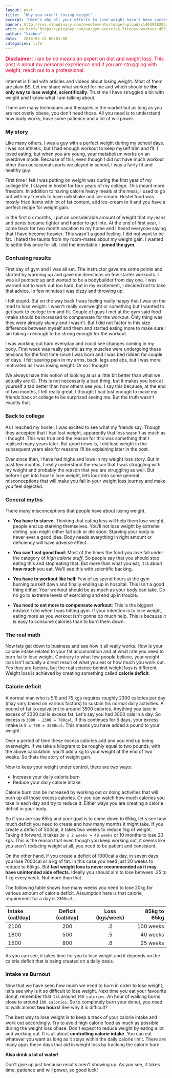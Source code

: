 ```yaml
---
layout: post
title:  "Why you aren't losing weight"
excerpt: "Here's why all your efforts to lose weight hasn't been successful."
banner: http://res.cloudinary.com/neoelemento/image/upload/v1463910203/blog/weight-min.jpg
attr: <a href="https://pixabay.com/en/gym-exercise-fitness-workout-455164/">Pixabay</a>
author: "Vishnu"
date:   2016-05-22 00:01:00
categories: life
---
```

<p style="font-size: 1rem; color: crimson; font-family: 'Raleway', sans-serif;"><strong>Disclaimer: </strong>I am by no means an expert on diet and weight loss. This post is about my personal experience and if you are struggling with weight, reach out to a professional.</p>

Internet is filled with articles and videos about losing weight. Most of them are plain BS. Let me share what worked for me and which should be **the only way to lose weight, scientifically**. Trust me I have struggled a bit with weight and I know what I am talking about.

There are many techniques and therapies in the market but as long as you are not overly obese, you don't need those. All you need is to understand how body works, have some patience and a lot of will power.

### My story
Like many others, I was a guy with a perfect weight during my school days. I was not athletic, but I had enough workout to keep myself trim and fit. I loved eating, but when you are young, your metabolism works on an overdrive mode. Because of this, even though I did not have much workout other than occasional sports we played in school, I was a fairly fit and healthy guy.

First time I felt I was putting on weight was during the first year of my college life. I stayed in hostel for four years of my college. This meant more freedom. In addition to having calorie heavy meals at the mess, I used to go out with my friends to have milkshake and ice-cream. Hostel food was mostly fried items with lot of fat content, add ice-cream to it and you have a perfect recipe for weight gain.

In the first six months, I put on considerable amount of weight that my jeans and pants became tighter and harder to get into. At the end of first year, I came back for two month vacation to my home and I heard everyone saying that I have become heavier. This wasn't a good feeling. I did not want to be fat. I hated the taunts from my room-mates about my weight gain. I wanted to settle this once for all. I did the inevitable - **joined the gym**.

### Confusing results
First day of gym and I was all set. The instructor gave me some points and started by warming up and gave me directions on few starter workouts. I was all pumped up and wanted to be a bodybuilder from day one. I was warned not to work out too hard, but in my excitement, I decided not to take that advice. In few minutes I was dizzy and throwing up.

I felt stupid. But on the way back I was feeling really happy that I was on the road to lose weight. I wasn't really overweight or something but I wanted to get back to college trim and fit. Couple of guys I met at the gym said food intake should be increased to compensate for the workout. Only thing was they were already *skinny* and I wasn't. But I did not factor in this size difference between myself and them and started eating more to make sure I am taking in enough to be strong enough for the workout.

I was working out hard everyday and could see changes coming in my body. First week was really painful as my muscles were undergoing these tensions for the first time since I was born and I was bed ridden for couple of days. I felt searing pain in my arms, back, legs and abs, but I was more motivated as I was losing weight. Or so I thought.

We always have this notion of looking at us a little bit better than what we actually are :wink:. This is not necessarily a bad thing, but it makes you look at yourself a tad better than how others see you. I say this because, at the end of two months, I felt really great. I thought I had lost enough to make my friends back at college to be surprised seeing me. But the truth wasn't exactly that.

### Back to college
As I reached my hostel, I was excited to see what my friends say. Though they accepted that I had lost weight, apparently that loss wasn't as much as I thought. This was true and the reason for this was something that I realised many years later. But good news is, I did lose weight in the subsequent years also for reasons I'll be explaining later in the post.

Ever since then, I have had highs and lows in my weight loss story. But in past few months, I really understood the reason that I was struggling with my weight and probably the reason that you are struggling as well. But before I get into how to lose weight, lets look into some general misconceptions that will make you fail in your weight loss journey and make you feel dejected.

### General myths
There many misconceptions that people have about losing weight.

- **You have to starve**: Thinking that eating less will help them lose weight, people end up starving themselves. You'll not lose weight by extreme dieting, you might either fall sick or die soon. Starving your body is never ever a good idea. Body needs everything in right amount or deficiency will have adverse effect.

- **You can't eat good food**: Most of the times the food you love fall under the category of *high calorie stuff*. So people say that you should stop eating this and stop eating that. But more than what you eat, it is about **how much** you eat. We'll see this with scientific backing.

- **You have to workout like hell**: Few of us spend hours at the gym burning ourself down and finally ending up in hospital. This isn't a good thing either. Your workout should be as much as your body can take. Do no go to extreme levels of exercising and end up in trouble.

- **You need to eat more to compensate workout**: This is the biggest mistake I did when I was hitting gym. If your intention is to lose weight, eating more as you workout isn't gonna do much help. This is because it is easy to consume calories than to burn them down.

### The real math
Now lets get down to business and see how it all really works. How is your calorie intake related to your fat accumulation and at what rate you need to burn fat to lose weight. Contrary to what few people believe, your weight loss isn't actually a direct result of what you eat or how much you work out. Yes they are factors, but the real science behind weight loss is different. Weight loss is achieved by creating something called **calorie deficit**.

### Calorie deficit
A normal man who is 5'8 and 75 kgs requires roughly 2300 calories per day (may vary based on various factors) to sustain his normal daily activities. A pound of fat is equivalent to around 3500 calories. Anything you take in excess of 2300 cal is excess fat. Let's say you had 3000 cals in a day. So excess is `3000 - 2300 = 700cal`. If this continues for 5 days, your excess intake is `5 x 700 = 3500cal`. This means you have added a pound to your weight. 

Over a period of time these excess calories add and you end up being overweight. If we take a kilogram to be roughly equal to two pounds, with the above calculation, you'll add a kg to your weight at the end of two weeks. So thats the story of weight gain.

Now to keep your weight under control, there are two ways:

- Increase your daily calorie burn
- Reduce your daily calorie intake

Calorie burn can be increased by working out or doing activities that will burn up all those excess calories. Or you can watch how much calories you take in each day and try to reduce it. Either ways you are creating a calorie deficit in your body.

So if you are say 85kg and your goal is to come down to 65kg, let's see how much deficit you need to create and how many months it might take. If you create a deficit of 500cal, it takes two weeks to reduce 1kg of weight. Taking it forward, it takes `20 x 2 weeks = 40 weeks` or 10 months to lose 20 kgs. This is the reason that even though you keep working out, it seems like you aren't reducing weight at all, you need to be patient and consistent.

On the other hand, if you create a deficit of 1000cal a day, in seven days you lose 7000cal or a kg of fat. In this case you need just 20 weeks to reduce to 65kgs. But **fast weight loss is never recommended as it may have unintended side effects**. Ideally you should aim to lose between .25 to 1 kg every week. Not more than that.

The following table shows hoe many weeks you need to lose 20kg for various amount of calorie deficit. Assumption here is that calorie requirement for a day is `2300cal`.

| Intake (cal/day)  | Deficit (cal/day) | Loss (kgs/week) | 85kg to 65kg  |
|:------------------|:-----------------:|:---------------:|--------------:|
| 2100              | 200               |      .2         |  100 weeks    |
| 1800              | 500               |      .5         |  40 weeks     |
| 1500              | 800               |      .8         |  25 weeks     |

As you can see, it takes time for you to lose weight and it depends on the calorie deficit that is being created on a daily basis.

### Intake vs Burnout
Now that we have seen how much we need to burn in order to lose weight, let's see why is it so difficult to lose weight. Next time you eat your favourite donut, remember that it is around `190 calories`. An hour of walking burns close to around `100 calories`. So to completely burn your donut, you need to walk almost **two hours**! See why it is difficult?

The best way to lose weight is to keep a track of your calorie intake and work out accordingly. Try to avoid high calorie food as much as possible during the weight loss phase. Don't expect to reduce weight by eating a lot and working out. It is all about **controlling calorie intake**. You can eat whatever you want as long as it stays within the daily calorie limit. There are many apps these days that aid in weight loss by tracking the calorie burn.

**Also drink a lot of water!**

Don't give up just because results aren't showing up. As you see, it takes time, patience and will power, so good luck!